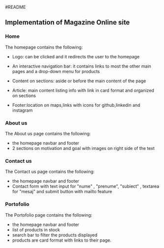 #README
## Implementation of Magazine Online site
### Home
The homepage contains the following:
-	Logo: can be clicked and it redirects the user to the homepage
-	An interactive navigation bar: it contains links to most the other main pages and a drop-down menu for products 
-	Content on sections: aside or before the main content of the page

-	Article: main content listing info with link in card format and organized on sections

-	Footer:location on maps,links with icons for github,linkedin and instagram


### About us
The About us page contains the following:
-   the homepage navbar and footer
-   2 sections on motivation and goal with images on right side of the text

### Contact us
The Contact us page contains the following:
-   the homepage navbar and footer
-   Contact form with text input for "nume" , "prenume", "subiect" , textarea for "mesaj" and submit button with mailto feature

### Portofolio
The Portofolio page contains the following:
-   the homepage navbar and footer
-   list of products in stock
-   search bar to filter the products displayed
-   products are card format with links to their page.
